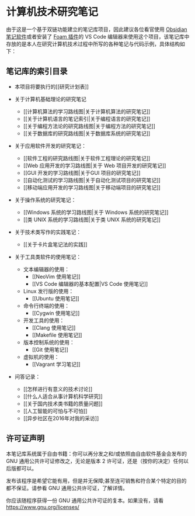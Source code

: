 # 计算机技术研究笔记

由于这是一个基于双链功能建立的笔记库项目，因此建议各位看官使用 [Obsidian 笔记软件](https://obsidian.md/)或者安装了 [Foam 插件](https://foambubble.github.io/foam/)的 VS Code 编辑器来使用这个项目，该笔记库中存放的是本人在研究计算机技术过程中所写的各种笔记与代码示例，具体结构如下：

## 笔记库的索引目录

- 本项目将要执行的[[研究计划表]]

- 关于计算机基础理论的研究笔记
  - [[计算机算法的学习路线图|关于计算机算法的研究笔记]]
  - [[关于计算机语言的笔记索引|关于编程语言的研究笔记]]
  - [[关于编程方法论的研究路线图|关于编程方法的研究笔记]]
  - [[关于数据库的研究路线图|关于数据库系统的研究笔记]]

- 关于应用软件开发的研究笔记：
  - [[软件工程的研究路线图|关于软件工程理论的研究笔记]]
  - [[Web 应用开发的学习路线图|关于 Web 项目开发的研究笔记]]
  - [[GUI 开发的学习路线图|关于GUI 项目的研究笔记]]
  - [[自动化测试的学习路线图|关于自动化测试项目的研究笔记]]
  - [[移动端应用开发的学习路线图|关于移动端项目的研究笔记]]

- 关于操作系统的研究笔记：
  - [[Windows 系统的学习路线图|关于 Windows 系统的研究笔记]]
  - [[类 UNIX 系统的学习路线图|关于类 UNIX 系统的研究笔记]]

- 关于技术类写作的实践笔记：
  - [[关于卡片盒笔记法的实践]]

- 关于工具类软件的使用笔记：
  - 文本编辑器的使用：
    - [[NeoVim 使用笔记]]
    - [[VS Code 编辑器的基本配置|VS Code 使用笔记]]
  - Linux 发行版的使用：
    - [[Ubuntu 使用笔记]]
  - 命令行终端的使用：
    - [[Cygwin 使用笔记]]
  - 开发工具的使用：
    - [[Clang 使用笔记]]
    - [[Makefile 使用笔记]]
  - 版本控制系统的使用：
    - [[Git 使用笔记]]
  - 虚拟机的使用：
    - [[Vagrant 学习笔记]]

- 问答记录：
  - [[怎样进行有意义的技术讨论]]
  - [[什么人适合从事计算机科学研究]]
  - [[关于国内技术类书籍的质量问题]]
  - [[人工智能的可怕与不可怕]]
  - [[异步社区在2016年对我的采访]]

## 许可证声明

本笔记库系统属于自由书籍：你可以再分发之和/或依照由自由软件基金会发布的 GNU 通用公共许可证修改之，无论是版本 2 许可证，还是（按你的决定）任何以后版都可以。

发布该程序是希望它能有用，但是并无保障;甚至连可销售和符合某个特定的目的都不保证。请参看 GNU 通用公共许可证，了解详情。

你应该随程序获得一份 GNU 通用公共许可证的复本。如果没有，请看 <https://www.gnu.org/licenses/>
